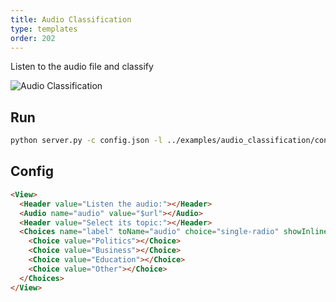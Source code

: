 ```yaml
---
title: Audio Classification
type: templates
order: 202
---
```


Listen to the audio file and classify

<img src="/images/screens/audio_classification.png" class="img-template-example" title="Audio Classification" />

## Run

```bash
python server.py -c config.json -l ../examples/audio_classification/config.xml -i ../examples/audio_classification/tasks.json -o output
```

## Config 

```html
<View>
  <Header value="Listen the audio:"></Header>
  <Audio name="audio" value="$url"></Audio>
  <Header value="Select its topic:"></Header>
  <Choices name="label" toName="audio" choice="single-radio" showInline="true">
    <Choice value="Politics"></Choice>
    <Choice value="Business"></Choice>
    <Choice value="Education"></Choice>
    <Choice value="Other"></Choice>
  </Choices>
</View>
```
